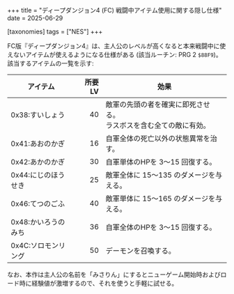 +++
title = "ディープダンジョン4 (FC) 戦闘中アイテム使用に関する隠し仕様"
date = 2025-06-29

[taxonomies]
tags = ["NES"]
+++

FC版『ディープダンジョン4』は、主人公のレベルが高くなると本来戦闘中に使えないアイテムが使えるようになる仕様がある (該当ルーチン: PRG 2 `$88F9`)。該当するアイテムの一覧を示す:

| アイテム            | 所要LV | 効果 |
| --                  | --:    | --   |
| 0x38:すいしょう     | 40     | 敵軍の先頭の者を確実に即死させる。<br>ラスボスを含む全ての敵に有効。 |
| 0x41:あおのかぎ     | 16     | 自軍全体の死亡以外の状態異常を治す。 |
| 0x42:あかのかぎ     | 30     | 自軍単体のHPを 3〜15 回復する。 |
| 0x44:にじのほうせき | 25     | 敵軍全体に 15〜135 のダメージを与える。 |
| 0x46:てつのごふ     | 40     | 敵軍単体に 15〜165 のダメージを与える。 |
| 0x48:かいろうのみち | 36     | 自軍全体のHPを 3〜15 回復する。 |
| 0x4C:ソロモンリング | 50     | デーモンを召喚する。 |

なお、本作は主人公の名前を「みさりん」にするとニューゲーム開始時およびロード時に経験値が激増するので、それを使うと手軽に試せる。
